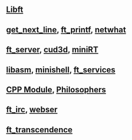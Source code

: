 

## [Libft](libft)
## [get_next_line](get_next_line), [ft_printf](ft_printf), [netwhat](netwhat)
## [ft_server](ft_server), [cud3d](cub3d), [miniRT](miniRT)
## [libasm](libasm), [minishell](minishell), [ft_services](ft_services)
## [CPP Module](CPP_Module), [Philosophers](Philosophers)
## [ft_irc](ft_irc), [webser](webser)
## [ft_transcendence](ft_transcendence)
